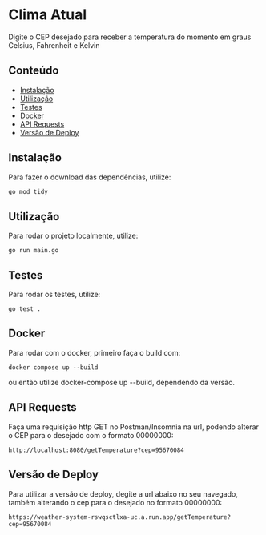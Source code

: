 # Clima Atual

Digite o CEP desejado para receber a temperatura do momento em graus Celsius, Fahrenheit e Kelvin

## Conteúdo

- [Instalação](#instalação)
- [Utilização](#utilização)
- [Testes](#testes)
- [Docker](#docker)
- [API Requests](#api-requests)
- [Versão de Deploy](#versão-de-deploy)

## Instalação

Para fazer o download das dependências, utilize:
```bash
go mod tidy
```

## Utilização

Para rodar o projeto localmente, utilize:
```
go run main.go
```

## Testes

Para rodar os testes, utilize:
```
go test .
```

## Docker
Para rodar com o docker, primeiro faça o build com:
```
docker compose up --build
```
ou então utilize docker-compose up --build, dependendo da versão.

## API Requests
Faça uma requisição http GET no Postman/Insomnia na url, podendo alterar o CEP para o desejado com o formato 00000000:
```
http://localhost:8080/getTemperature?cep=95670084
```

## Versão de Deploy

Para utilizar a versão de deploy, degite a url abaixo no seu navegado, também alterando o cep para o desejado no formato 00000000:
```
https://weather-system-rswqsctlxa-uc.a.run.app/getTemperature?cep=95670084
```
